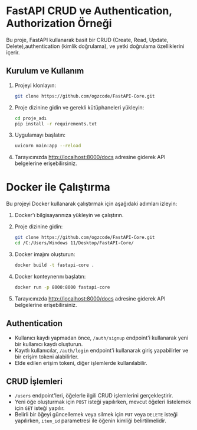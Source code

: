 # FastAPI CRUD ve Authentication, Authorization Örneği

Bu proje, FastAPI kullanarak basit bir CRUD (Create, Read, Update, Delete),authentication (kimlik doğrulama), ve yetki doğrulama özelliklerini içerir.

## Kurulum ve Kullanım

1. Projeyi klonlayın:

    ```bash
    git clone https://github.com/ogzcode/FastAPI-Core.git
    ```

2. Proje dizinine gidin ve gerekli kütüphaneleri yükleyin:

    ```bash
    cd proje_adı
    pip install -r requirements.txt
    ```

3. Uygulamayı başlatın:

    ```bash
    uvicorn main:app --reload
    ```

4. Tarayıcınızda [http://localhost:8000/docs](http://localhost:8000/docs) adresine giderek API belgelerine erişebilirsiniz.


# Docker ile Çalıştırma
Bu projeyi Docker kullanarak çalıştırmak için aşağıdaki adımları izleyin:

1. Docker'ı bilgisayarınıza yükleyin ve çalıştırın.

2. Proje dizinine gidin:

    ```bash
    git clone https://github.com/ogzcode/FastAPI-Core.git
    cd /C:/Users/Windows 11/Desktop/FastAPI-Core/
    ```

3. Docker imajını oluşturun:

    ```bash
    docker build -t fastapi-core .
    ```

4. Docker konteynerını başlatın:

    ```bash
    docker run -p 8000:8000 fastapi-core
    ```

5. Tarayıcınızda [http://localhost:8000/docs](http://localhost:8000/docs) adresine giderek API belgelerine erişebilirsiniz.


## Authentication

- Kullanıcı kaydı yapmadan önce, `/auth/signup` endpoint'i kullanarak yeni bir kullanıcı kaydı oluşturun.
- Kayıtlı kullanıcılar, `/auth/login` endpoint'i kullanarak giriş yapabilirler ve bir erişim tokeni alabilirler.
- Elde edilen erişim tokeni, diğer işlemlerde kullanılabilir.

## CRUD İşlemleri

- `/users` endpoint'leri, öğelerle ilgili CRUD işlemlerini gerçekleştirir.
- Yeni öğe oluşturmak için `POST` isteği yapılırken, mevcut öğeleri listelemek için `GET` isteği yapılır.
- Belirli bir öğeyi güncellemek veya silmek için `PUT` veya `DELETE` isteği yapılırken, `item_id` parametresi ile öğenin kimliği belirtilmelidir.
